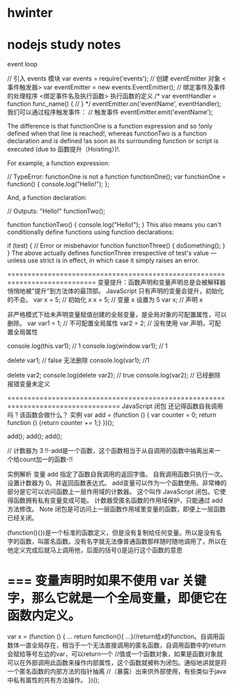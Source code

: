 # hwinter
nodejs study notes
================================================
event loop

// 引入 events 模块
var events = require('events');
// 创建 eventEmitter 对象 <事件触发器>
var eventEmitter = new events.EventEmitter();
// 绑定事件及事件的处理程序 <绑定事件名及执行函数> 执行函数的定义 
/*
var eventHandler = function func_name() {
    //
}
*/
eventEmitter.on('eventName', eventHandler);
我们可以通过程序触发事件：
// 触发事件
eventEmitter.emit('eventName');

The difference is that functionOne is a function expression and so !only defined when that line is reached!, whereas functionTwo is a function declaration and is defined !as soon as its surrounding function or script is executed (due to 函数提升（Hoisting）)!.

For example, a function expression:

// TypeError: functionOne is not a function
functionOne();
var functionOne = function() {
  console.log("Hello!");
};

And, a function declaration:

// Outputs: "Hello!"
functionTwo();

function functionTwo() {
  console.log("Hello!");
}
This also means you can't conditionally define functions using function declarations:

if (test) {
   // Error or misbehavior
   function functionThree() { doSomething(); }
}
The above actually defines functionThree irrespective of test's value — unless use strict is in effect, in which case it simply raises an error.

============================================================================
变量提升：函数声明和变量声明总是会被解释器悄悄地被"提升"到方法体的最顶部。
JavaScript 只有声明的变量会提升，初始化的不会。
    var x = 5; // 初始化 x
    x = 5; // 变量 x 设置为 5
    var x; // 声明 x

非严格模式下给未声明变量赋值创建的全局变量，是全局对象的可配置属性，可以删除。
var var1 = 1; // 不可配置全局属性
var2 = 2; // 没有使用 var 声明，可配置全局属性

console.log(this.var1); // 1
console.log(window.var1); // 1

delete var1; // false 无法删除
console.log(var1); //1

delete var2; 
console.log(delete var2); // true
console.log(var2); // 已经删除 报错变量未定义

==================================================================================
JavaScript 闭包
还记得函数自我调用吗？该函数会做什么？
实例
var add = (function () {
    var counter = 0;
    return function () {return counter += 1;}
})();
 
add();
add();
add();
 
// 计数器为 3 !!-add是一个函数，这个函数相当于从自调用的函数中抽离出来一个给count加一的函数-!!

实例解析
变量 add 指定了函数自我调用的返回字值。
自我调用函数只执行一次。设置计数器为 0。并返回函数表达式。
add变量可以作为一个函数使用。非常棒的部分是它可以访问函数上一层作用域的计数器。
这个叫作 JavaScript 闭包。它使得函数拥有私有变量变成可能。
计数器受匿名函数的作用域保护，只能通过 add 方法修改。
Note	闭包是可访问上一层函数作用域里变量的函数，即便上一层函数已经关闭。

 (function(){})是一个标准的函数定义，但是没有复制给任何变量。所以是没有名字的函数，叫匿名函数。没有名字就无法像普通函数那样随时随地调用了，所以在他定义完成后就马上调用他，后面的括号()是运行这个函数的意思
 
===
变量声明时如果不使用 var 关键字，那么它就是一个全局变量，即便它在函数内定义。
===

var x = (function () {
    ...
    return function(){
    ...}//return给x的function。自调用函数体一直全局存在，相当于一个无法直接调用的匿名函数，自调用函数中的return会赋给等号左边的var，可以return一个         //值或一个函数对象，如果是函数对象就可以在外部调用此函数来操作内部属性，这个函数就被称为闭包。通俗地讲就是将一个匿名函数的内部方法的指针抽离         //（暴露）出来供外部使用，有些类似于java中私有属性的共有方法操作。
})();
